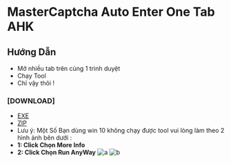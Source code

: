 # MasterCaptcha Auto Enter One Tab AHK
## Hướng Dẫn
- Mở nhiều tab trên cùng 1 trình duyệt
- Chạy Tool
- Chỉ vậy thôi !
### [DOWNLOAD]
- [EXE](https://raw.githubusercontent.com/MasterMindVN/MasterCaptchaAutoEnterOneTabAHK/master/Release/Master%20Captcha%20Tab.exe)
- [ZIP](https://raw.githubusercontent.com/MasterMindVN/MasterCaptchaAutoEnterOneTabAHK/master/Release/Master%20Captcha%20Tab.zip) 
- Lưu ý: Một Số Bạn dùng win 10 không chạy được tool vui lòng làm theo 2 hình ảnh bên dưới :
- **1: Click Chọn More Info**
- **2: Click Chọn Run AnyWay**
![a](https://raw.githubusercontent.com/MasterMindVN/MasterCaptchaAutoEnterOneTabAHK/master/HelpWin10/a.png)
![b](https://raw.githubusercontent.com/MasterMindVN/MasterCaptchaAutoEnterOneTabAHK/master/HelpWin10/b.png)
